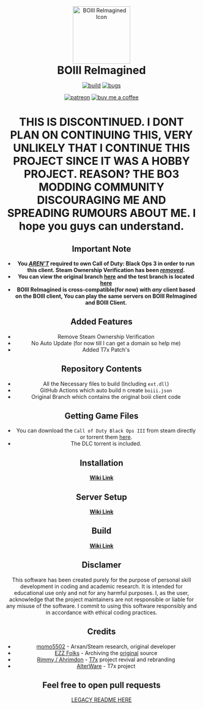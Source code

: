 <div align="center">
<img src="src/client/resources/icon.ico" width="150px" style="margin: 0; padding: 0;" alt="BOIII ReImagined Icon">

<h1 style="margin: 0; padding: 0;">BOIII ReImagined</h1>

[![build](https://img.shields.io/github/actions/workflow/status/BiraruStudios/BOIII-ReImagined/build.yml?branch=main&label=Build&logo=github)](https://github.com/BiraruStudios/BOIII-ReImagined/actions)
[![bugs](https://img.shields.io/github/issues/BiraruStudios/BOIII-ReImagined/bug?label=Bugs&logo=github)](https://github.com/BiraruStudios/BOIII-ReImagined/issues?q=is%3Aissue+is%3Aopen+label%3Abug)

[![patreon](https://img.shields.io/badge/Patreon-support-red.svg?logo=patreon)](https://www.patreon.com/Biraru)
[![buy me a coffee](https://img.shields.io/badge/Buy%20Me%20A%20Coffee-support-FFEA00?logo=buymeacoffee)](https://buymeacoffee.com/Biraru)

# THIS IS DISCONTINUED. I DONT PLAN ON CONTINUING THIS, VERY UNLIKELY THAT I CONTINUE THIS PROJECT SINCE IT WAS A HOBBY PROJECT. REASON? THE BO3 MODDING COMMUNITY DISCOURAGING ME AND SPREADING RUMOURS ABOUT ME. I hope you guys can understand.

## Important Note

*  **You <u>***AREN'T***</u> required to own Call of Duty: Black Ops 3 in order to run this client. Steam Ownership Verification has been <u>***removed***</u>.**
* **You can view the original branch [here](https://github.com/BiraruStudios/BOIII-ReImagined/tree/original) and the test branch is located [here](https://github.com/BiraruStudios/BOIII-ReImagined/tree/test)**
*  **BOIII ReImagined is cross-compatible(for now) with ***any*** client based on the BOIII client, You can play the same servers on BOIII ReImagined and BOIII Client.**

## Added Features

*  Remove Steam Ownership Verification
* No Auto Update (for now till I can get a domain so help me)
*  Added T7x Patch's

## Repository Contents

*  All the Necessary files to build (Including `ext.dll`)
*  GitHub Actions which auto build n create `boiii.json`
*  Original Branch which contains the original boiii client code

## Getting Game Files

* You can download the `Call of Duty Black Ops III` from steam directly or torrent them [here](https://git.rimmyscorner.com/Rim/cod-games-download/releases/download/v1.0.0/t7_full_game.zip).
* The DLC torrent is included.

## Installation

[**Wiki Link**](https://github.com/BiraruStudios/BOIII-ReImagined/wiki/Installation)

## Server Setup

[**Wiki Link**](https://github.com/BiraruStudios/BOIII-ReImagined/wiki/Hosting-a-Server)

## Build

[**Wiki Link**](https://github.com/BiraruStudios/BOIII-ReImagined/wiki/Building)

## Disclamer

This software has been created purely for the purpose of personal skill development in coding and academic research. It is intended for educational use only and not for any harmful purposes. I, as the user, acknowledge that the project maintainers are not responsible or liable for any misuse of the software. I commit to using this software responsibly and in accordance with ethical coding practices.

## Credits

* [momo5502](https://github.com/momo5502) - Arxan/Steam research, original developer
* [EZZ Folks](https://github.com/Ezz-lol) - Archiving the [original](https://github.com/Ezz-lol/boiii-free/tree/original) source
* [Rimmy / Ahrimdon](https://git.rimmyscorner.com/Rim) - [T7x](https://git.rimmyscorner.com/Rim/t7x) project revival and rebranding
* [AlterWare](https://alterware.dev/) - T7x project

## Feel free to open pull requests

[LEGACY README HERE](LEGACY_README.md)
</div>
